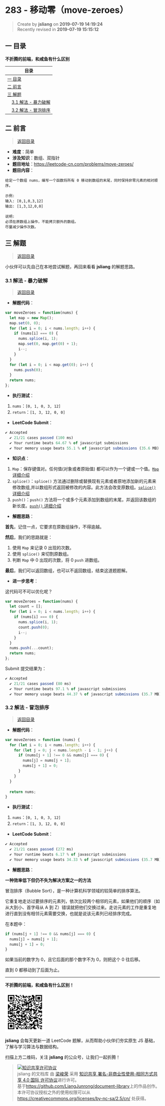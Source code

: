 283 - 移动零（move-zeroes）
===

> Create by **jsliang** on **2019-07-19 14:19:24**  
> Recently revised in **2019-07-19 15:15:12**

## <a name="chapter-one" id="chapter-one">一 目录</a>

**不折腾的前端，和咸鱼有什么区别**

| 目录 |
| --- | 
| [一 目录](#chapter-one) | 
| <a name="catalog-chapter-two" id="catalog-chapter-two"></a>[二 前言](#chapter-two) |
| <a name="catalog-chapter-three" id="catalog-chapter-three"></a>[三 解题](#chapter-three) |
| &emsp;[3.1 解法 - 暴力破解](#chapter-three-one) |
| &emsp;[3.2 解法 - 冒泡排序](#chapter-three-two) |

## <a name="chapter-two" id="chapter-two">二 前言</a>

> [返回目录](#chapter-one)

* **难度**：简单
* **涉及知识**：数组、双指针
* **题目地址**：https://leetcode-cn.com/problems/move-zeroes/
* **题目内容**：

```
给定一个数组 nums，编写一个函数将所有 0 移动到数组的末尾，同时保持非零元素的相对顺序。

示例:
输入: [0,1,0,3,12]
输出: [1,3,12,0,0]

说明:
必须在原数组上操作，不能拷贝额外的数组。
尽量减少操作次数。
```

## <a name="chapter-three" id="chapter-three">三 解题</a>

> [返回目录](#chapter-one)

小伙伴可以先自己在本地尝试解题，再回来看看 **jsliang** 的解题思路。

### <a name="chapter-three-one" id="chapter-three-one">3.1 解法 - 暴力破解</a>

> [返回目录](#chapter-one)

* **解题代码**：

```js
var moveZeroes = function(nums) {
  let map = new Map();
  map.set(0, 0);
  for (let i = 0; i < nums.length; i++) {
    if (nums[i] === 0) {
      nums.splice(i, 1);
      map.set(0, map.get(0) + 1);
      i--;
    }
  }
  for (let i = 0; i < map.get(0); i++) {
    nums.push(0);
  }
  return nums;
};
```

* **执行测试**：

1. `nums`：`[0, 1, 0, 3, 12]`
2. `return`：`[1, 3, 12, 0, 0]`

* **LeetCode Submit**：

```js
✔ Accepted
  ✔ 21/21 cases passed (100 ms)
  ✔ Your runtime beats 64.67 % of javascript submissions
  ✔ Your memory usage beats 55.1 % of javascript submissions (35.6 MB)
```

* **知识点**：

1. `Map`：保存键值对。任何值(对象或者原始值) 都可以作为一个键或一个值。[`Map` 详细介绍](https://github.com/LiangJunrong/document-library/blob/master/JavaScript-library/JavaScript/Object/Map.md)
2. `splice()`：`splice()` 方法通过删除或替换现有元素或者原地添加新的元素来修改数组,并以数组形式返回被修改的内容。此方法会改变原数组。[`splice()` 详细介绍](https://github.com/LiangJunrong/document-library/blob/master/JavaScript-library/JavaScript/Function/splice.md)
3. `push()`：`push()` 方法将一个或多个元素添加到数组的末尾，并返回该数组的新长度。[`push()` 详细介绍](https://github.com/LiangJunrong/document-library/blob/master/JavaScript-library/JavaScript/Function/push.md)

* **解题思路**：

**首先**，记住一点，它要求在原数组操作，不得逾越。

**然后**，我们的思路就是：

1. 使用 `Map` 来记录 0 出现的次数。
2. 使用 `splice()` 来切割原数组。
3. 判断 `Map` 中 0 出现的次数，将 0 `push` 进数组。

**最后**，我们可以返回数组，也可以不返回数组，结束这道题题解。

* **进一步思考**：

这代码可不可以优化呢？

```js
var moveZeroes = function(nums) {
  let count = [];
  for (let i = 0; i < nums.length; i++) {
    if (nums[i] === 0) {
      nums.splice(i, 1);
      count.push(0);
      i--;
    }
  }
  nums.push(...count);
  return nums;
};
```

Submit 提交结果为：

```js
✔ Accepted
  ✔ 21/21 cases passed (80 ms)
  ✔ Your runtime beats 97.1 % of javascript submissions
  ✔ Your memory usage beats 44.37 % of javascript submissions (35.7 MB)
```

### <a name="chapter-three-two" id="chapter-three-two">3.2 解法 - 冒泡排序</a>

> [返回目录](#chapter-one)

* **解题代码**：

```js
var moveZeroes = function (nums) {
  for (let i = 0; i < nums.length; i++) {
    for (let j = 0; j < nums.length - i - 1; j++) {
      if (nums[j + 1] !== 0 && nums[j] === 0) {
        nums[j] = nums[j + 1];
        nums[j + 1] = 0;
      }
    }
  }

  return nums;
}
```

* **执行测试**：

1. `nums`：`[0, 1, 0, 3, 12]`
2. `return`：`[1, 3, 12, 0, 0]`

* **LeetCode Submit**：

```js
✔ Accepted
  ✔ 21/21 cases passed (272 ms)
  ✔ Your runtime beats 6.17 % of javascript submissions
  ✔ Your memory usage beats 34.33 % of javascript submissions (35.7 MB)
```

* **解题思路**：

**一种效率低下但仍不失为解决方案之一的方法**

冒泡排序（Bubble Sort），是一种计算机科学领域的较简单的排序算法。

它重复地走访过要排序的元素列，依次比较两个相邻的元素，如果他们的顺序（如从大到小、首字母从 A 到 Z）错误就把他们交换过来。走访元素的工作是重复地进行直到没有相邻元素需要交换，也就是说该元素列已经排序完成。

在本题中：

```js
if (nums[j + 1] !== 0 && nums[j] === 0) {
  nums[j] = nums[j + 1];
  nums[j + 1] = 0;
}
```

如果当前的数字为 0，且它后面的那个数字不为 0，则把这个 0 往后移。

直到 0 都移动到了后面为止。

---

**不折腾的前端，和咸鱼有什么区别！**

![图](../../../public-repertory/img/z-small-wechat-public-address.jpg)

**jsliang** 会每天更新一道 LeetCode 题解，从而帮助小伙伴们夯实原生 JS 基础，了解与学习算法与数据结构。

扫描上方二维码，关注 **jsliang** 的公众号，让我们一起折腾！

> <a rel="license" href="http://creativecommons.org/licenses/by-nc-sa/4.0/"><img alt="知识共享许可协议" style="border-width:0" src="https://i.creativecommons.org/l/by-nc-sa/4.0/88x31.png" /></a><br /><span xmlns:dct="http://purl.org/dc/terms/" property="dct:title">jsliang 的文档库</span> 由 <a xmlns:cc="http://creativecommons.org/ns#" href="https://github.com/LiangJunrong/document-library" property="cc:attributionName" rel="cc:attributionURL">梁峻荣</a> 采用 <a rel="license" href="http://creativecommons.org/licenses/by-nc-sa/4.0/">知识共享 署名-非商业性使用-相同方式共享 4.0 国际 许可协议</a>进行许可。<br />基于<a xmlns:dct="http://purl.org/dc/terms/" href="https://github.com/LiangJunrong/document-library" rel="dct:source">https://github.com/LiangJunrong/document-library</a>上的作品创作。<br />本许可协议授权之外的使用权限可以从 <a xmlns:cc="http://creativecommons.org/ns#" href="https://creativecommons.org/licenses/by-nc-sa/2.5/cn/" rel="cc:morePermissions">https://creativecommons.org/licenses/by-nc-sa/2.5/cn/</a> 处获得。